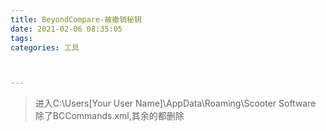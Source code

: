 ```yaml
---
title: BeyondCompare-被撤销秘钥
date: 2021-02-06 08:35:05
tags: 
categories: 工具



---
```




> 进入C:\Users\[Your User Name]\AppData\Roaming\Scooter Software
除了BCCommands.xml,其余的都删除

